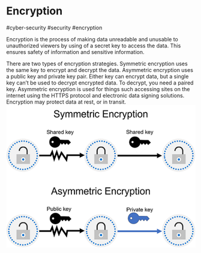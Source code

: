 # Encryption
#cyber-security #security #encryption 

Encryption is the process of making data unreadable and unusable to unauthorized viewers by using of a secret key to access the data. This ensures safety of information and sensitive information.

There are two types of encryption strategies. Symmetric encryption uses the same key to encrypt and decrypt the data. Asymmetric encryption uses a public key and private key pair. Either key can encrypt data, but a single key can’t be used to decrypt encrypted data. To decrypt, you need a paired key. Asymmetric encryption is used for things such accessing sites on the internet using the HTTPS protocol and electronic data signing solutions. Encryption may protect data at rest, or in transit.
![Pasted image 20230204162800](Attachments/Pasted%20image%2020230204162800.png)



